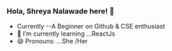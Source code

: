 ### Hola, Shreya Nalawade here! 👋
- Currently --A Beginner on Github & CSE enthusiast
- 🌱 I’m currently learning ...ReactJs
- 😄 Pronouns: ...She /Her

